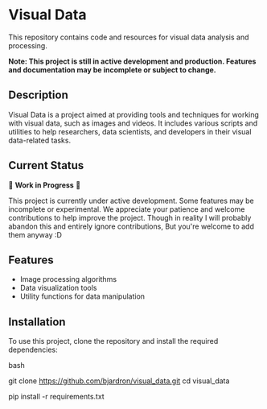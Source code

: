 # Visual Data

This repository contains code and resources for visual data analysis and processing.

**Note: This project is still in active development and production. Features and documentation may be incomplete or subject to change.**

## Description

Visual Data is a project aimed at providing tools and techniques for working with visual data, such as images and videos. It includes various scripts and utilities to help researchers, data scientists, and developers in their visual data-related tasks.

## Current Status

🚧 **Work in Progress** 🚧

This project is currently under active development. Some features may be incomplete or experimental. We appreciate your patience and welcome contributions to help improve the project. Though in reality I will probably abandon this and entirely ignore contributions, But you're welcome to add them anyway :D

## Features

- Image processing algorithms
- Data visualization tools
- Utility functions for data manipulation

## Installation

To use this project, clone the repository and install the required dependencies:

bash

git clone https://github.com/bjardron/visual_data.git
cd visual_data

pip install -r requirements.txt 


